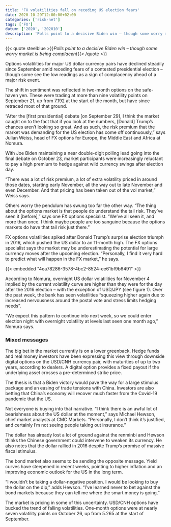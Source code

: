 ```yaml
---
title: 'FX volatilities fall on receding US election fears'
date: 2020-10-29T12:00:00+02:00
categories: ['risk-net']
tags: ['FX']
datum: ['2020', '202010']
description: 'Polls point to a decisive Biden win – though some worry market is being complacent'
---
```


{{< quote steelblue >}}_Polls point to a decisive Biden win – though some worry market is being complacent_{{< /quote >}}

Options volatilities for major US dollar currency pairs have declined steadily since September amid receding fears of a contested presidential election – though some see the low readings as a sign of complacency ahead of a major risk event.

The shift in sentiment was reflected in two-month options on the safe-haven yen. These were trading at more than nine volatility points on September 21, up from 7.192 at the start of the month, but have since retraced most of that ground.

“After the [first presidential] debate [on September 29], I think the market caught on to the fact that if you look at the numbers, [Donald] Trump’s chances aren’t looking so great. And as such, the risk premium that the market was demanding for the US election has come off continuously,” says Julian Weiss, head of FX options for Europe, the Middle East and Africa at Nomura.

With Joe Biden maintaining a near double-digit polling lead going into the final debate on October 23, market participants were increasingly reluctant to pay a high premium to hedge against wild currency swings after election day.

“There was a lot of risk premium, a lot of extra volatility priced in around those dates, starting early November, all the way out to late November and even December. And that pricing has been taken out of the vol market,” Weiss says.

Others worry the pendulum has swung too far the other way. “The thing about the options market is that people do understand the tail risk. They’ve seen it [before],” says one FX options specialist. “We’ve all seen it, and more than once. I think maybe people are too sanguine because the options markets do have that tail risk just there.”

FX options volatilities spiked after Donald Trump’s surprise election triumph in 2016, which pushed the US dollar to an 11-month high. The FX options specialist says the market may be underestimating the potential for large currency moves after the upcoming election. “Personally, I find it very hard to predict what will happen in the FX market,” he says.

{{< embedded "4ea78286-3578-4bc2-8524-ee61bf9b6491" >}}

According to Nomura, overnight US dollar volatilities for November 4 implied by the current volatility curve are higher than they were for the day after the 2016 election – with the exception of USD/JPY (see figure 1). Over the past week, the bank has seen volatilities “squeezing higher again due to increased nervousness around the postal vote and stress limits hedging needs”.

“We expect this pattern to continue into next week, so we could enter election night with overnight volatility at levels last seen one month ago,” Nomura says.

### Mixed messages

The big bet in the market currently is on a lower greenback. Hedge funds and real money investors have been expressing this view through downside digital options on the USD/CNH currency pair, with maturities of up to two years, according to dealers. A digital option provides a fixed payout if the underlying asset crosses a pre-determined strike price.

The thesis is that a Biden victory would pave the way for a large stimulus package and an easing of trade tensions with China. Investors are also betting that China’s economy will recover much faster from the Covid-19 pandemic that the US.

Not everyone is buying into that narrative. “I think there is an awful lot of bearishness about the US dollar at the moment,” says Michael Hewson, chief market analysts at CMC Markets. “Personally, I don’t think it’s justified, and certainly I’m not seeing people taking out insurance.”

The dollar has already lost a lot of ground against the renminbi and Hewson thinks the Chinese government could intervene to weaken its currency. He also notes that the dollar rallied in 2016 despite Trump’s promise of massive fiscal stimulus.

The bond market also seems to be sending the opposite message. Yield curves have steepened in recent weeks, pointing to higher inflation and an improving economic outlook for the US in the long term.

“I wouldn’t be taking a dollar-negative position. I would be looking to buy the dollar on the dip,” adds Hewson. “I’ve learned never to bet against the bond markets because they can tell me where the smart money is going.”

The market is pricing in some of this uncertainty. USD/CNH options have bucked the trend of falling volatilities. One-month options were at nearly seven volatility points on October 26, up from 5.265 at the start of September.

